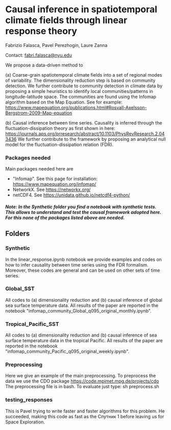 # Causal inference in spatiotemporal climate fields through linear response theory

Fabrizio Falasca, Pavel Perezhogin, Laure Zanna

Contact: fabri.falasca@nyu.edu

We propose a data-driven method to 

(a) Coarse-grain spatiotemporal climate fields into a set of regional modes of variability. The dimensionality reduction step is based on community detection. We further contribute to community detection in climate data by proposing a simple heuristics to identify local communities/patterns in longitude-latitude space. The communities are found using the Infomap algorithm based on the Map Equation. See for example: https://www.mapequation.org/publications.html#Rosvall-Axelsson-Bergstrom-2009-Map-equation

(b) Causal inference between time series.
Causality is inferred through the fluctuation-dissipation theory as first shown in here: https://journals.aps.org/prresearch/abstract/10.1103/PhysRevResearch.2.043436 
We further contribute to the framework by proposing an analytical null model for the fluctuation-dissipation relation (FDR). 

### Packages needed
Main packages needed here are 

- "Infomap". See this page for installation: https://www.mapequation.org/infomap/
- NetworkX. See https://networkx.org/
- netCDF4. See https://unidata.github.io/netcdf4-python/

##### Note: In the Synthetic folder you find a notebook with synthetic tests. This allows to understand and test the causal framework adopted here. For this none of the packages listed above are needed.

## Folders


### Synthetic
In the linear_response.ipynb notebook we provide examples and codes on how to infer causality between time series using the FDR formalism. Moreover, these codes are general and can be used on other sets of time series.

### Global_SST
All codes to (a) dimensionality reduction and (b) causal inference of global sea surface temperature data. All results of the paper are reported in the notebook "infomap_community_Global_q095_original_monthly.ipynb".

### Tropical_Pacific_SST
All codes to (a) dimensionality reduction and (b) causal inference of sea surface temperature data in the tropical Pacific. All results of the paper are reported in the notebook "infomap_community_Pacific_q095_original_weekly.ipynb".

### Preprocessing
Here we give an example of the main preprocessing. To preprocess the data we use the CDO package https://code.mpimet.mpg.de/projects/cdo 
The preprocessing file is in bash. To evaluate just type: sh preprocess.sh

### testing_responses
This is Pavel trying to write faster and faster algorithms for this problem. He succeeded, making this code as fast as the Спутник 1 before leaving us for Space Exploration.
